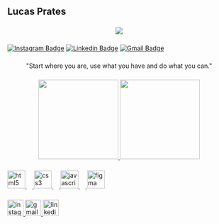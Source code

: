## Lucas Prates

###

<div align="center">
  <img src="https://visitor-badge.laobi.icu/badge?page_id=pratestech.pratestech&right_color=darkorange&left_text=viwers"  />
</div>

###

[![Instagram Badge](https://img.shields.io/badge/-@dieegosf-red?style=flat-square&labelColor=red&logo=twitter&logoColor=white&link=https://twitter.com/dieegosf)](https://twitter.com/dieegosf) 
[![Linkedin Badge](https://img.shields.io/badge/-Diego%20Fernandes-red?style=flat-square&logo=Linkedin&logoColor=white&link=https://www.linkedin.com/in/diego-schell-fernandes/)](https://www.linkedin.com/in/diego-schell-fernandes/) 
[![Gmail Badge](https://img.shields.io/badge/-diego.schell.f@gmail.com-red?style=flat-square&logo=Gmail&logoColor=white&link=mailto:diego.schell.f@gmail.com)](mailto:diego.schell.f@gmail.com)

###

<div align="center">
  "Start where you are, use what you have and do what you can."
</div>

###

<div align="center">
  <a href="https://github.com/pratestech">
  <img height="180em" src="https://github-readme-stats.vercel.app/api?username=pratestech&show_icons=true&theme=dark&include_all_commits=true&count_private=true)](https://github.com/anuraghazra/github-readme-stats#gh-dark-mode-only"/img>
  <img height="180em" src="https://github-readme-stats.vercel.app/api/top-langs/?username=pratestech&layout=donut&langs_count=7&theme=dark"/>
</div>

###

<div align="left">
  <img src="https://cdn.jsdelivr.net/gh/devicons/devicon/icons/html5/html5-original.svg" height="40" alt="html5 logo"  />
  <img width="12" />
  <img src="https://cdn.jsdelivr.net/gh/devicons/devicon/icons/css3/css3-original.svg" height="40" alt="css3 logo"  />
  <img width="12" />
  <img src="https://cdn.jsdelivr.net/gh/devicons/devicon/icons/javascript/javascript-original.svg" height="40" alt="javascript logo"  />
  <img width="12" />
  <img src="https://cdn.jsdelivr.net/gh/devicons/devicon/icons/figma/figma-original.svg" height="40" alt="figma logo"  />
</div>

###

<div align="left">
  <img src="https://img.shields.io/static/v1?message=Instagram&logo=instagram&label=&color=E4405F&logoColor=white&labelColor=&style=for-the-badge" height="36" alt="instagram logo"  />
  <img src="https://img.shields.io/static/v1?message=Gmail&logo=gmail&label=&color=D14836&logoColor=white&labelColor=&style=for-the-badge" height="36" alt="gmail logo"  />
  <img src="https://img.shields.io/static/v1?message=LinkedIn&logo=linkedin&label=&color=0077B5&logoColor=white&labelColor=&style=for-the-badge" height="36" alt="linkedin logo"  />
</div>

###
